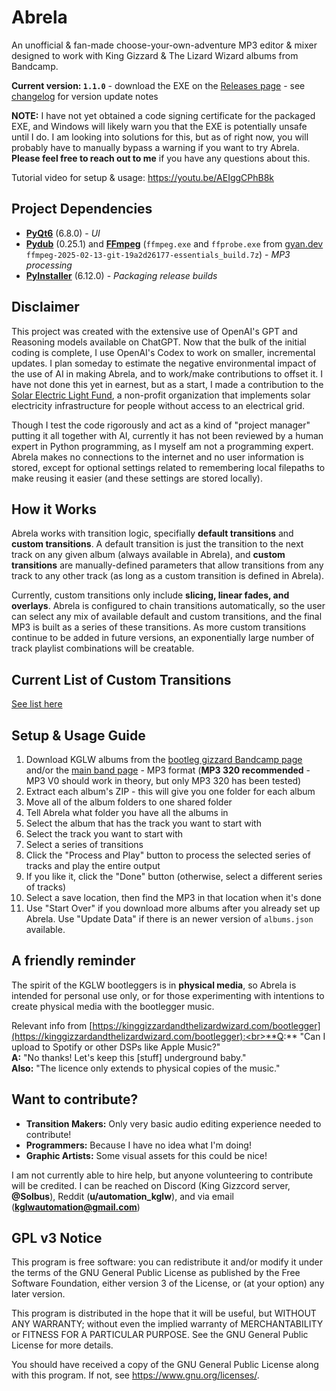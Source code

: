 # Abrela
An unofficial & fan-made choose-your-own-adventure MP3 editor & mixer designed to work with King Gizzard & The Lizard Wizard albums from Bandcamp.

**Current version: `1.1.0`** - download the EXE on the [Releases page](https://github.com/solbus/abrela/releases) - see [changelog](https://github.com/solbus/abrela/blob/main/CHANGELOG.md) for version update notes

**NOTE:** I have not yet obtained a code signing certificate for the packaged EXE, and Windows will likely warn you that the EXE is potentially unsafe until I do. I am looking into solutions for this, but as of right now, you will probably have to manually bypass a warning if you want to try Abrela. **Please feel free to reach out to me** if you have any questions about this.

Tutorial video for setup & usage: https://youtu.be/AEIggCPhB8k

## Project Dependencies
- [**PyQt6**](https://www.riverbankcomputing.com/static/Docs/PyQt6/) (6.8.0) - *UI*
- [**Pydub**](https://github.com/jiaaro/pydub) (0.25.1) and [**FFmpeg**](https://ffmpeg.org/download.html) (`ffmpeg.exe` and `ffprobe.exe` from [gyan.dev](https://www.gyan.dev) `ffmpeg-2025-02-13-git-19a2d26177-essentials_build.7z`) - *MP3 processing*
- [**PyInstaller**](https://pyinstaller.org/en/stable/) (6.12.0) - *Packaging release builds*

## Disclaimer
This project was created with the extensive use of OpenAI's GPT and Reasoning models available on ChatGPT. Now that the bulk of the initial coding is complete, I use OpenAI's Codex to work on smaller, incremental updates. I plan someday to estimate the negative environmental impact of the use of AI in making Abrela, and to work/make contributions to offset it. I have not done this yet in earnest, but as a start, I made a contribution to the [Solar Electric Light Fund](https://www.self.org/), a non-profit organization that implements solar electricity infrastructure for people without access to an electrical grid.

 Though I test the code rigorously and act as a kind of "project manager" putting it all together with AI, currently it has not been reviewed by a human expert in Python programming, as I myself am not a programming expert. Abrela makes no connections to the internet and no user information is stored, except for optional settings related to remembering local filepaths to make reusing it easier (and these settings are stored locally).

## How it Works
Abrela works with transition logic, specifially **default transitions** and **custom transitions**. A default transition is just the transition to the next track on any given album (always available in Abrela), and **custom transitions** are manually-defined parameters that allow transitions from any track to any other track (as long as a custom transition is defined in Abrela).

Currently, custom transitions only include **slicing, linear fades, and overlays**. Abrela is configured to chain transitions automatically, so the user can select any mix of available default and custom transitions, and the final MP3 is built as a series of these transitions. As more custom transitions continue to be added in future versions, an exponentially large number of track playlist combinations will be creatable.

## Current List of Custom Transitions
[See list here](https://github.com/solbus/abrela/blob/main/TRANSITIONS.md)

## Setup & Usage Guide
1. Download KGLW albums from the [bootleg gizzard Bandcamp page](https://bootleggizzard.bandcamp.com/) and/or the [main band page](https://kinggizzard.bandcamp.com/) - MP3 format (**MP3 320 recommended** - MP3 V0 should work in theory, but only MP3 320 has been tested)
2. Extract each album's ZIP - this will give you one folder for each album
3. Move all of the album folders to one shared folder
4. Tell Abrela what folder you have all the albums in
5. Select the album that has the track you want to start with
6. Select the track you want to start with
7. Select a series of transitions
8. Click the "Process and Play" button to process the selected series of tracks and play the entire output
9. If you like it, click the "Done" button (otherwise, select a different series of tracks)
9. Select a save location, then find the MP3 in that location when it's done
10. Use "Start Over" if you download more albums after you already set up Abrela. Use "Update Data" if there is an newer version of `albums.json` available.

## A friendly reminder
The spirit of the KGLW bootleggers is in **physical media**, so Abrela is intended for personal use only, or for those experimenting with intentions to create physical media with the bootlegger music.

Relevant info from [https://kinggizzardandthelizardwizard.com/bootlegger](https://kinggizzardandthelizardwizard.com/bootlegger):<br>**Q:** "Can I upload to Spotify or other DSPs like Apple Music?"<br>**A:** "No thanks! Let's keep this [stuff] underground baby."<br>**Also:** "The licence only extends to physical copies of the music."

## Want to contribute?
- **Transition Makers:** Only very basic audio editing experience needed to contribute!
- **Programmers:** Because I have no idea what I'm doing!
- **Graphic Artists:** Some visual assets for this could be nice!

I am not currently able to hire help, but anyone volunteering to contribute will be credited. I can be reached on Discord (King Gizzcord server, **@Solbus**), Reddit (**u/automation_kglw**), and via email (**kglwautomation@gmail.com**)

## GPL v3 Notice
This program is free software: you can redistribute it and/or modify it under the terms of the GNU General Public License as published by the Free Software Foundation, either version 3 of the License, or (at your option) any later version.

This program is distributed in the hope that it will be useful, but WITHOUT ANY WARRANTY; without even the implied warranty of MERCHANTABILITY or FITNESS FOR A PARTICULAR PURPOSE. See the GNU General Public License for more details.

You should have received a copy of the GNU General Public License along with this program. If not, see <https://www.gnu.org/licenses/>.